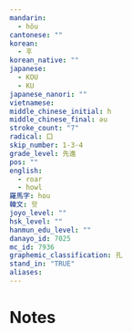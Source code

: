 ```yaml
---
mandarin:
  - hǒu
cantonese: ""
korean:
  - 후
korean_native: ""
japanese:
  - KOU
  - KU
japanese_nanori: ""
vietnamese:
middle_chinese_initial: h
middle_chinese_final: əu
stroke_count: "7"
radical: 口
skip_number: 1-3-4
grade_level: 先進
pos: ""
english:
  - roar
  - howl
羅馬字: hou
韓文: 핫
joyo_level: ""
hsk_level: ""
hanmun_edu_level: ""
danayo_id: 7025
mc_id: 7936
graphemic_classification: 孔
stand_in: "TRUE"
aliases:
---
```


# Notes
